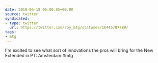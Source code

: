 ```yaml
---
date: 2010-06-18 05:00:05+00:00
source: twitter
syndicated:
- type: twitter
  url: https://twitter.com/roy_mtg/statuses/16446787789/
tags:
- mtg
---
```


I'm excited to see what sort of innovations the pros will bring for the New Extended in PT: Amsterdam #mtg
